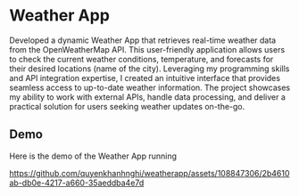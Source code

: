 
# Weather App

Developed a dynamic Weather App that retrieves real-time weather data from the OpenWeatherMap API. This user-friendly application allows users to check the current weather conditions, temperature, and forecasts for their desired locations (name of the city). Leveraging my programming skills and API integration expertise, I created an intuitive interface that provides seamless access to up-to-date weather information. The project showcases my ability to work with external APIs, handle data processing, and deliver a practical solution for users seeking weather updates on-the-go.


## Demo

Here is the demo of the Weather App running

https://github.com/quyenkhanhnghi/weatherapp/assets/108847306/2b4610ab-db0e-4217-a660-35aeddba4e7d


